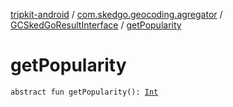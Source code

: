 [tripkit-android](../../index.md) / [com.skedgo.geocoding.agregator](../index.md) / [GCSkedGoResultInterface](index.md) / [getPopularity](./get-popularity.md)

# getPopularity

`abstract fun getPopularity(): `[`Int`](https://kotlinlang.org/api/latest/jvm/stdlib/kotlin/-int/index.html)